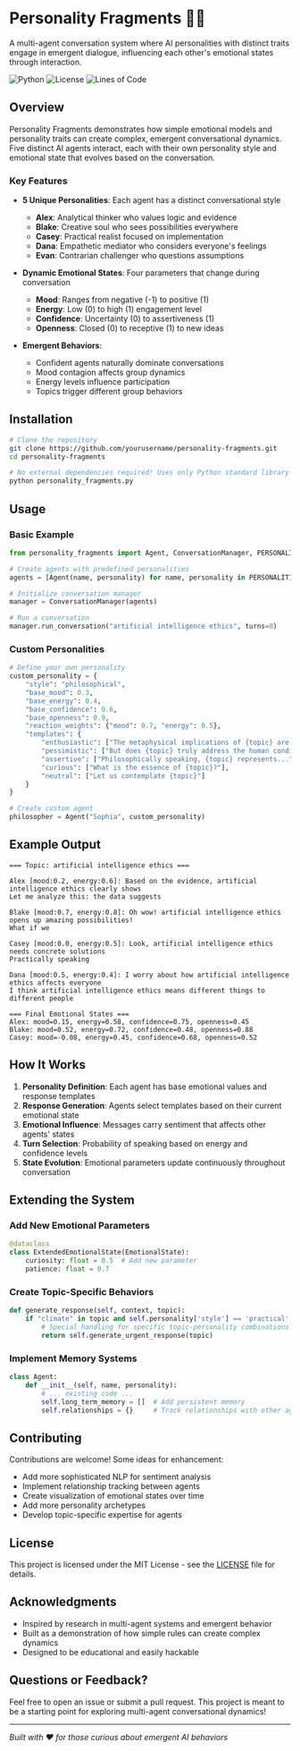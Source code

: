 # Personality Fragments 🧠💬

A multi-agent conversation system where AI personalities with distinct traits engage in emergent dialogue, influencing each other's emotional states through interaction.

![Python](https://img.shields.io/badge/python-3.7+-blue.svg)
![License](https://img.shields.io/badge/license-MIT-green.svg)
![Lines of Code](https://img.shields.io/badge/lines%20of%20code-<300-brightgreen.svg)

## Overview

Personality Fragments demonstrates how simple emotional models and personality traits can create complex, emergent conversational dynamics. Five distinct AI agents interact, each with their own personality style and emotional state that evolves based on the conversation.

### Key Features

- **5 Unique Personalities**: Each agent has a distinct conversational style
  - **Alex**: Analytical thinker who values logic and evidence
  - **Blake**: Creative soul who sees possibilities everywhere
  - **Casey**: Practical realist focused on implementation
  - **Dana**: Empathetic mediator who considers everyone's feelings
  - **Evan**: Contrarian challenger who questions assumptions

- **Dynamic Emotional States**: Four parameters that change during conversation
  - **Mood**: Ranges from negative (-1) to positive (1)
  - **Energy**: Low (0) to high (1) engagement level
  - **Confidence**: Uncertainty (0) to assertiveness (1)
  - **Openness**: Closed (0) to receptive (1) to new ideas

- **Emergent Behaviors**:
  - Confident agents naturally dominate conversations
  - Mood contagion affects group dynamics
  - Energy levels influence participation
  - Topics trigger different group behaviors

## Installation

```bash
# Clone the repository
git clone https://github.com/yourusername/personality-fragments.git
cd personality-fragments

# No external dependencies required! Uses only Python standard library
python personality_fragments.py
```

## Usage

### Basic Example

```python
from personality_fragments import Agent, ConversationManager, PERSONALITIES

# Create agents with predefined personalities
agents = [Agent(name, personality) for name, personality in PERSONALITIES.items()]

# Initialize conversation manager
manager = ConversationManager(agents)

# Run a conversation
manager.run_conversation("artificial intelligence ethics", turns=8)
```

### Custom Personalities

```python
# Define your own personality
custom_personality = {
    "style": "philosophical",
    "base_mood": 0.3,
    "base_energy": 0.4,
    "base_confidence": 0.6,
    "base_openness": 0.9,
    "reaction_weights": {"mood": 0.7, "energy": 0.5},
    "templates": {
        "enthusiastic": ["The metaphysical implications of {topic} are profound!"],
        "pessimistic": ["But does {topic} truly address the human condition?"],
        "assertive": ["Philosophically speaking, {topic} represents..."],
        "curious": ["What is the essence of {topic}?"],
        "neutral": ["Let us contemplate {topic}"]
    }
}

# Create custom agent
philosopher = Agent("Sophia", custom_personality)
```

## Example Output

```
=== Topic: artificial intelligence ethics ===

Alex [mood:0.2, energy:0.6]: Based on the evidence, artificial intelligence ethics clearly shows
Let me analyze this: the data suggests

Blake [mood:0.7, energy:0.8]: Oh wow! artificial intelligence ethics opens up amazing possibilities!
What if we

Casey [mood:0.0, energy:0.5]: Look, artificial intelligence ethics needs concrete solutions
Practically speaking

Dana [mood:0.5, energy:0.4]: I worry about how artificial intelligence ethics affects everyone
I think artificial intelligence ethics means different things to different people

=== Final Emotional States ===
Alex: mood=0.15, energy=0.58, confidence=0.75, openness=0.45
Blake: mood=0.52, energy=0.72, confidence=0.48, openness=0.88
Casey: mood=-0.08, energy=0.45, confidence=0.68, openness=0.52
```

## How It Works

1. **Personality Definition**: Each agent has base emotional values and response templates
2. **Response Generation**: Agents select templates based on their current emotional state
3. **Emotional Influence**: Messages carry sentiment that affects other agents' states
4. **Turn Selection**: Probability of speaking based on energy and confidence levels
5. **State Evolution**: Emotional parameters update continuously throughout conversation

## Extending the System

### Add New Emotional Parameters
```python
@dataclass
class ExtendedEmotionalState(EmotionalState):
    curiosity: float = 0.5  # Add new parameter
    patience: float = 0.7
```

### Create Topic-Specific Behaviors
```python
def generate_response(self, context, topic):
    if "climate" in topic and self.personality['style'] == 'practical':
        # Special handling for specific topic-personality combinations
        return self.generate_urgent_response(topic)
```

### Implement Memory Systems
```python
class Agent:
    def __init__(self, name, personality):
        # ... existing code ...
        self.long_term_memory = []  # Add persistent memory
        self.relationships = {}     # Track relationships with other agents
```

## Contributing

Contributions are welcome! Some ideas for enhancement:

- Add more sophisticated NLP for sentiment analysis
- Implement relationship tracking between agents
- Create visualization of emotional states over time
- Add more personality archetypes
- Develop topic-specific expertise for agents

## License

This project is licensed under the MIT License - see the [LICENSE](LICENSE) file for details.

## Acknowledgments

- Inspired by research in multi-agent systems and emergent behavior
- Built as a demonstration of how simple rules can create complex dynamics
- Designed to be educational and easily hackable

## Questions or Feedback?

Feel free to open an issue or submit a pull request. This project is meant to be a starting point for exploring multi-agent conversational dynamics!

---

*Built with ❤️ for those curious about emergent AI behaviors*
